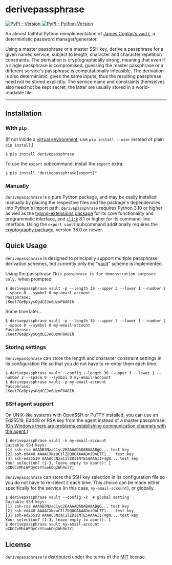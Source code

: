 # derivepassphrase

[![PyPI - Version](https://img.shields.io/pypi/v/derivepassphrase.svg)](https://pypi.org/project/derivepassphrase)
[![PyPI - Python Version](https://img.shields.io/pypi/pyversions/derivepassphrase.svg)](https://pypi.org/project/derivepassphrase)

An almost faithful Python reimplementation of [James Coglan's `vault`][VAULT], a deterministic password manager/generator.

Using a master passphrase or a master SSH key, derive a passphrase for a given named service, subject to length, character and character repetition constraints.
The derivation is cryptographically strong, meaning that even if a single passphrase is compromised, guessing the master passphrase or a different service's passphrase is computationally infeasible.
The derivation is also deterministic, given the same inputs, thus the resulting passphrase need not be stored explicitly.
The service name and constraints themselves also need not be kept secret; the latter are usually stored in a world-readable file.

[VAULT]: https://getvau.lt

-----

## Installation

### With `pip`

(If not inside a [virtual environment][VENV], use `pip install --user` instead of plain `pip install`.)

```` shell-session
$ pip install derivepassphrase
````

To use the `export` subcommand, install the `export` extra:

```` shell-session
$ pip install "derivepassphrase[export]"
````

[VENV]: https://docs.python.org/3/library/venv.html

### Manually

`derivepassphrase` is a pure Python package, and may be easily installed manually by placing the respective files and the package's dependencies into Python's import path.
`derivepassphrase` requires Python 3.10 or higher as well as the [typing-extensions package][TYPING_EXTENSIONS] for its core functionality and programmatic interface, and [`click`][CLICK] 8.1 or higher for its command-line interface.
Using the `export vault` subcommand additionally requires the [cryptography package][CRYPTOGRAPHY], version 38.0 or newer.

[TYPING_EXTENSIONS]: https://pypi.org/project/typing-extensions/
[CLICK]: https://click.palletsprojects.com/
[CRYPTOGRAPHY]: https://github.com/pyca/cryptography

## Quick Usage

`derivepassphrase` is designed to principally support multiple passphrase derivation schemes, but currently only the "[vault][VAULT]" scheme is implemented.

Using the passphrase `This passphrase is for demonstration purposes only.` when prompted:

```` shell-session
$ derivepassphrase vault -p --length 30 --upper 3 --lower 1 --number 2 --space 0 --symbol 0 my-email-account
Passphrase: 
JKeet7GeBpxysOgdCEJo6UzmP8A0Ih
````

Some time later…

```` shell-session
$ derivepassphrase vault -p --length 30 --upper 3 --lower 1 --number 2 --space 0 --symbol 0 my-email-account
Passphrase: 
JKeet7GeBpxysOgdCEJo6UzmP8A0Ih
````

### Storing settings

`derivepassphrase` can store the length and character constraint settings in its configuration file so that you do not have to re-enter them each time.

```` shell-session
$ derivepassphrase vault --config --length 30 --upper 3 --lower 1 --number 2 --space 0 --symbol 0 my-email-account
$ derivepassphrase vault -p my-email-account
Passphrase: 
JKeet7GeBpxysOgdCEJo6UzmP8A0Ih
````

### SSH agent support

On UNIX-like systems with OpenSSH or PuTTY installed, you can use an Ed25519, Ed448 or RSA key from the agent instead of a master passphrase.
([On Windows there are problems establishing communication channels with the agent.][#13])

```` shell-session
$ derivepassphrase vault -k my-email-account
Suitable SSH keys:
[1] ssh-rsa AAAAB3NzaC1yc2EAAAADAQABAAABgQ... test key
[2] ssh-ed448 AAAACXNzaC1lZDQ0OAAAADni9nLTT1... test key
[3] ssh-ed25519 AAAAC3NzaC1lZDI1NTE5AAAAIIF4gW... test key
Your selection? (1-3, leave empty to abort): 1
oXDGCvMhLWPQyCzYtaobOq2Wh9olYj
````

`derivepassphrase` can store the SSH key selection in its configuration file so you do not have to re-select it each time.
This choice can be made either specifically for the service (in this case, `my-email-account`), or globally.

```` shell-session
$ derivepassphrase vault --config -k  # global setting
Suitable SSH keys:
[1] ssh-rsa AAAAB3NzaC1yc2EAAAADAQABAAABgQ... test key
[2] ssh-ed448 AAAACXNzaC1lZDQ0OAAAADni9nLTT1... test key
[3] ssh-ed25519 AAAAC3NzaC1lZDI1NTE5AAAAIIF4gW... test key
Your selection? (1-3, leave empty to abort): 1
$ derivepassphrase vault my-email-account
oXDGCvMhLWPQyCzYtaobOq2Wh9olYj
````

[#13]: https://github.com/the-13th-letter/derivepassphrase/issues/13 "Issue 13: Support PuTTY/Pageant (and maybe OpenSSH/ssh-agent) on Windows"

## License

`derivepassphrase` is distributed under the terms of the [MIT](https://spdx.org/licenses/MIT.html) license.
